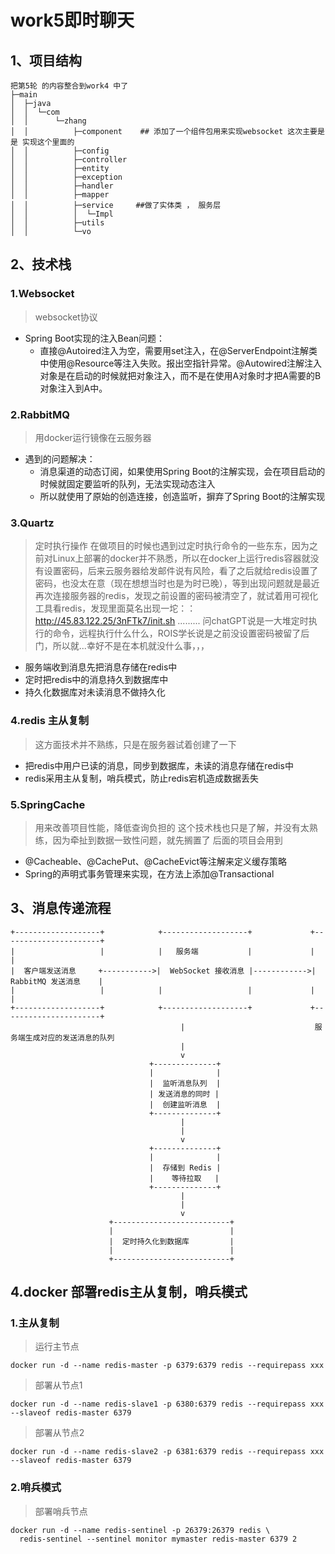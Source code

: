 # work5即时聊天

## 1、项目结构

```Plain Text
把第5轮 的内容整合到work4 中了
├─main
│  ├─java
│  │  └─com
│  │      └─zhang
│  │          ├─component    ## 添加了一个组件包用来实现websocket 这次主要是是 实现这个里面的
│  │          ├─config
│  │          ├─controller
│  │          ├─entity
│  │          ├─exception
│  │          ├─handler
│  │          ├─mapper
│  │          ├─service     ##做了实体类 ， 服务层
│  │          │  └─Impl
│  │          ├─utils
│  │          └─vo
```



## 2、技术栈

### 1.Websocket

> websocket协议

- Spring Boot实现的注入Bean问题：
  - 直接@Autoired注入为空，需要用set注入，在@ServerEndpoint注解类中使用@Resource等注入失败。报出空指针异常。@Autowired注解注入对象是在启动的时候就把对象注入，而不是在使用A对象时才把A需要的B对象注入到A中。

### 2.RabbitMQ

> 用docker运行镜像在云服务器

- 遇到的问题解决：
  - 消息渠道的动态订阅，如果使用Spring Boot的注解实现，会在项目启动的时候就固定要监听的队列，无法实现动态注入
  - 所以就使用了原始的创造连接，创造监听，摒弃了Spring Boot的注解实现

### 3.Quartz

> 定时执行操作 在做项目的时候也遇到过定时执行命令的一些东东，因为之前对Linux上部署的docker并不熟悉，所以在docker上运行redis容器就没有设置密码，后来云服务器给发邮件说有风险，看了之后就给redis设置了密码，也没太在意（现在想想当时也是为时已晚），等到出现问题就是最近再次连接服务器的redis，发现之前设置的密码被清空了，就试着用可视化工具看redis，发现里面莫名出现一坨：：http://45.83.122.25/3nFTk7/init.sh     .........     问chatGPT说是一大堆定时执行的命令，远程执行什么什么，ROIS学长说是之前没设置密码被留了后门，所以就...幸好不是在本机就没什么事，，，

- 服务端收到消息先把消息存储在redis中
- 定时把redis中的消息持久到数据库中
- 持久化数据库对未读消息不做持久化

### 4.redis 主从复制

> 这方面技术并不熟练，只是在服务器试着创建了一下

- 把redis中用户已读的消息，同步到数据库，未读的消息存储在redis中
- redis采用主从复制，哨兵模式，防止redis宕机造成数据丢失

### 5.SpringCache

> 用来改善项目性能，降低查询负担的 这个技术栈也只是了解，并没有太熟练，因为牵扯到数据一致性问题，就先搁置了 后面的项目会用到

- @Cacheable、@CachePut、@CacheEvict等注解来定义缓存策略
- Spring的声明式事务管理来实现，在方法上添加@Transactional

## 3、消息传递流程

```Plain Text
+-------------------+            +-------------------+             +----------------------+
|                   |            |   服务端           |             |                      |
|  客户端发送消息     +----------->|  WebSocket 接收消息 |------------>|  RabbitMQ 发送消息    |
|                   |            |                   |             |                      |
+-------------------+            +-------------------+             +----------------------+
                                      |                             服务端生成对应的发送消息的队列
                                      |
                                      v
                               +--------------+
                               |              |
                               |  监听消息队列  |
                               | 发送消息的同时 |
                               |  创建监听消息  |
                               +--------------+
                                      |
                                      |
                                      v
                               +--------------+
                               |              |
                               |  存储到 Redis |
                               |    等待拉取   |
                               +--------------+
                                      |
                                      |
                                      v
                      +--------------------------+
                      |                          |
                      |  定时持久化到数据库         |
                      |                          |
                      +--------------------------+

```
## 4.docker 部署redis主从复制，哨兵模式

### 1.主从复制

>运行主节点

```
docker run -d --name redis-master -p 6379:6379 redis --requirepass xxx
```

>部署从节点1

```
docker run -d --name redis-slave1 -p 6380:6379 redis --requirepass xxx --slaveof redis-master 6379
```

>部署从节点2

```
docker run -d --name redis-slave2 -p 6381:6379 redis --requirepass xxx --slaveof redis-master 6379
```



### 2.哨兵模式

>部署哨兵节点

```
docker run -d --name redis-sentinel -p 26379:26379 redis \
  redis-sentinel --sentinel monitor mymaster redis-master 6379 2
```


